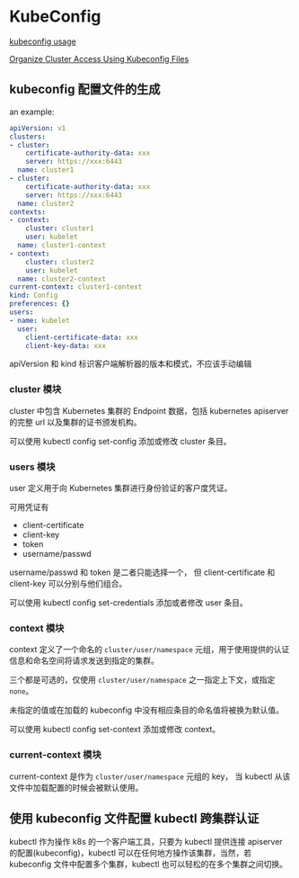 # KubeConfig

[kubeconfig usage](https://www.jianshu.com/p/99853cac56b8)

[Organize Cluster Access Using Kubeconfig Files](https://kubernetes.io/docs/concepts/configuration/organize-cluster-access-kubeconfig/)

## kubeconfig 配置文件的生成

an example:

```yaml
apiVersion: v1
clusters:
- cluster:
    certificate-authority-data: xxx
    server: https://xxx:6443
  name: cluster1
- cluster:
    certificate-authority-data: xxx
    server: https://xxx:6443
  name: cluster2
contexts:
- context:
    cluster: cluster1
    user: kubelet
  name: cluster1-context
- context:
    cluster: cluster2
    user: kubelet
  name: cluster2-context
current-context: cluster1-context
kind: Config
preferences: {}
users:
- name: kubelet
  user:
    client-certificate-data: xxx
    client-key-data: xxx
```

apiVersion 和 kind 标识客户端解析器的版本和模式，不应该手动编辑

### cluster 模块

cluster 中包含 Kubernetes 集群的 Endpoint 数据，包括 kubernetes apiserver 的完整 url 以及集群的证书颁发机构。

可以使用 kubectl config set-config 添加或修改 cluster 条目。

### users 模块

user 定义用于向 Kubernetes 集群进行身份验证的客户度凭证。

可用凭证有 

- client-certificate
- client-key
- token
- username/passwd

username/passwd 和 token 是二者只能选择一个， 但 client-certificate 和 client-key 可以分别与他们组合。

可以使用 kubectl config set-credentials 添加或者修改 user 条目。

### context 模块

context 定义了一个命名的 `cluster/user/namespace` 元组，用于使用提供的认证信息和命名空间将请求发送到指定的集群。

三个都是可选的，仅使用 `cluster/user/namespace` 之一指定上下文，或指定 `none`。

未指定的值或在加载的 kubeconfig 中没有相应条目的命名值将被换为默认值。

可以使用 kubectl config set-context 添加或修改 context。

### current-context 模块

current-context 是作为 `cluster/user/namespace` 元组的 key， 当 kubectl 从该文件中加载配置的时候会被默认使用。

## 使用 kubeconfig 文件配置 kubectl 跨集群认证

kubectl 作为操作 k8s 的一个客户端工具，只要为 kubectl 提供连接 apiserver 的配置(kubeconfig)，kubectl 可以在任何地方操作该集群，当然，若 kubeconfig 文件中配置多个集群，kubectl 也可以轻松的在多个集群之间切换。

